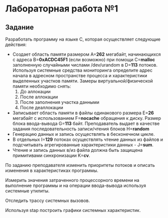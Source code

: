 # Лабораторная работа №1

## Задание

Разработать программу на языке С, которая осуществляет следующие действия:

- Создает область памяти размером A=**262** мегабайт, начинающихся с адреса B=**0xACDC45F1** (если возможно) при помощи 
C=**malloc** заполненную случайными числами /dev/urandom в D=**113** потоков. 
Используя системные средства мониторинга определите адрес начала в адресном пространстве процесса и характеристики 
выделенных участков памяти. Замеры виртуальной/физической памяти необходимо снять:
    1. До аллокации
    2. После аллокации
    3. После заполнения участка данными
    4. После деаллокации
- Записывает область памяти в файлы одинакового размера E=**26** мегабайт с использованием F=**nocache** обращения к диску. 
Размер блока ввода-вывода G=**113** байт. Преподаватель выдает в качестве задания последовательность записи/чтения блоков 
H=**random**
- Генерацию данных и запись осуществлять в бесконечном цикле.
- В отдельных I=**129** потоках осуществлять чтение данных из файлов и подсчитывать агрегированные характеристики 
данных - J=**sum**.
- Чтение и запись данных в/из файла должна быть защищена примитивами синхронизации K=**cv**.

По заданию преподавателя изменить приоритеты потоков и описать изменения в характеристиках программы. 

Измерить значения затраченного процессорного времени на выполнение программы и на операции ввода-вывода используя 
системные утилиты.

Отследить трассу системных вызовов. 

Используя stap построить графики системных характеристик. 